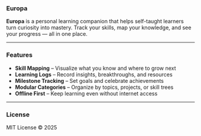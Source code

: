 ### **Europa**

**Europa** is a personal learning companion that helps self-taught learners turn curiosity into mastery. Track your skills, map your knowledge, and see your progress — all in one place.

---

### **Features**

- **Skill Mapping** – Visualize what you know and where to grow next
- **Learning Logs** – Record insights, breakthroughs, and resources
- **Milestone Tracking** – Set goals and celebrate achievements
- **Modular Categories** – Organize by topics, projects, or skill trees 
- **Offline First** – Keep learning even without internet access 

---

### **License**

MIT License © 2025

